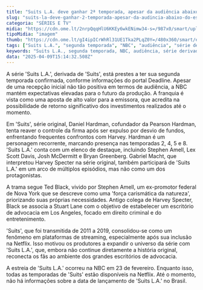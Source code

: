 ```yaml
---
title: "Suits L.A. deve ganhar 2ª temporada, apesar da audiência abaixo do esperado"
slug: "suits-la-deve-ganhar-2-temporada-apesar-da-audincia-abaixo-do-esperado"
categoria: "SÉRIES E TV"
midia: "https://cdn.ome.lt/2nrpQqqHlU6KKEy6wkENimw34-s=/987x0/smart/uploads/conteudo/fotos/OMELETE_CAPA_-_2025-04-09T113942.342.png"
tipoMidia: "imagem"
thumb: "https://cdn.ome.lt/gI4ipICrWhRl31UE1Tka2PLqZ0Y=/480x360/smart/extras/conteudos/omelete_THUMB_-_2025-04-09T113903.359.png"
tags: ["Suits L.A.", "segunda temporada", "NBC", "audiência", "série derivada", "streaming", "direito criminal", "entretenimento legal"]
keywords: "Suits L.A., segunda temporada, NBC, audiência, série derivada, streaming, direito criminal, entretenimento legal"
data: "2025-04-09T15:14:32.508Z"
---
```


A série 'Suits L.A.', derivada de 'Suits', está prestes a ter sua segunda temporada confirmada, conforme informações do portal Deadline. Apesar de uma recepção inicial não tão positiva em termos de audiência, a NBC mantém expectativas elevadas para o futuro da produção. A franquia é vista como uma aposta de alto valor para a emissora, que acredita na possibilidade de retorno significativo dos investimentos realizados até o momento.

Em 'Suits', série original, Daniel Hardman, cofundador da Pearson Hardman, tenta reaver o controle da firma após ser expulso por desvio de fundos, enfrentando frequentes confrontos com Harvey. Hardman é um personagem recorrente, marcando presença nas temporadas 2, 4, 5 e 8. 'Suits L.A.' conta com um elenco de destaque, incluindo Stephen Amell, Lex Scott Davis, Josh McDermitt e Bryan Greenberg. Gabriel Macht, que interpretou Harvey Specter na série original, também participará de 'Suits L.A.' em um arco de múltiplos episódios, mas não como um dos protagonistas.

A trama segue Ted Black, vivido por Stephen Amell, um ex-promotor federal de Nova York que se descreve como uma 'força carismática da natureza', priorizando suas próprias necessidades. Antigo colega de Harvey Specter, Black se associa a Stuart Lane com o objetivo de estabelecer um escritório de advocacia em Los Angeles, focado em direito criminal e do entretenimento.

'Suits', que foi transmitida de 2011 a 2019, consolidou-se como um fenômeno em plataformas de streaming, especialmente após sua inclusão na Netflix. Isso motivou os produtores a expandir o universo da série com 'Suits L.A.', que, embora não continue diretamente a história original, reconecta os fãs ao ambiente dos grandes escritórios de advocacia.

A estreia de 'Suits L.A.' ocorreu na NBC em 23 de fevereiro. Enquanto isso, todas as temporadas de 'Suits' estão disponíveis na Netflix. Até o momento, não há informações sobre a data de lançamento de 'Suits L.A.' no Brasil.